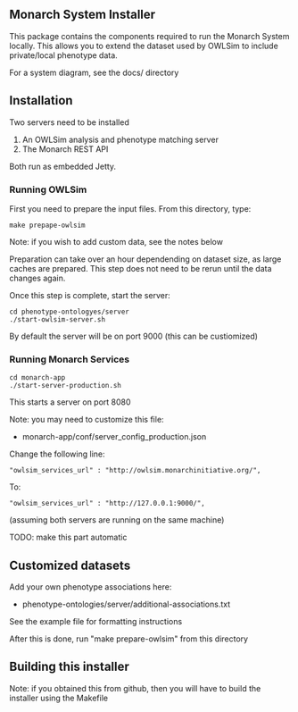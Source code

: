 ## Monarch System Installer

This package contains the components required to run the Monarch
System locally. This allows you to extend the dataset used by OWLSim
to include private/local phenotype data.

For a system diagram, see the docs/ directory

## Installation

Two servers need to be installed

1. An OWLSim analysis and phenotype matching server
2. The Monarch REST API

Both run as embedded Jetty.

### Running OWLSim

First you need to prepare the input files. From this directory, type:

    make prepape-owlsim

Note: if you wish to add custom data, see the notes below

Preparation can take over an hour dependending on dataset size, as
large caches are prepared. This step does not need to be rerun until
the data changes again.

Once this step is complete, start the server:

    cd phenotype-ontologyes/server
    ./start-owlsim-server.sh

By default the server will be on port 9000 (this can be custiomized)

### Running Monarch Services

    cd monarch-app
    ./start-server-production.sh

This starts a server on port 8080

Note: you may need to customize this file:

 * monarch-app/conf/server_config_production.json 

Change the following line:

    "owlsim_services_url" : "http://owlsim.monarchinitiative.org/",

To:

    "owlsim_services_url" : "http://127.0.0.1:9000/",

(assuming both servers are running on the same machine)

TODO: make this part automatic

## Customized datasets

Add your own phenotype associations here:

 * phenotype-ontologies/server/additional-associations.txt 

See the example file for formatting instructions

After this is done, run "make prepare-owlsim" from this directory

## Building this installer

Note: if you obtained this from github, then you will have to build
the installer using the Makefile
